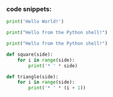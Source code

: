 ### code snippets:


```python
print('Hello World!')
```

```python
print("Hello from the Python shell!")
```

```python
print("Hello from the Python shell!")
```

```python
def square(side):
    for i in range(side):
        print('* ' * side)
```

```python
def triangle(side):
    for i in range(side):
        print('* ' * (i + 1))
```